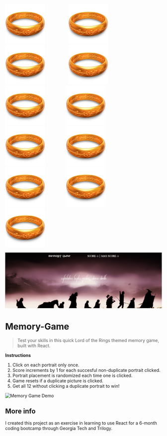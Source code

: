 
![Ring](./readme/favicon.png "One Ring")
&nbsp; &nbsp; &nbsp; &nbsp; &nbsp; &nbsp; &nbsp; &nbsp; &nbsp;
![Ring](./readme/favicon.png "to rule them all,")
&nbsp; &nbsp; &nbsp; &nbsp; &nbsp; &nbsp; &nbsp; &nbsp; &nbsp;
![Ring](./readme/favicon.png "One Ring")
&nbsp; &nbsp; &nbsp; &nbsp; &nbsp; &nbsp; &nbsp; &nbsp; &nbsp;
![Ring](./readme/favicon.png "to find them,")
&nbsp; &nbsp; &nbsp; &nbsp; &nbsp; &nbsp; &nbsp; &nbsp; &nbsp;
![Ring](./readme/favicon.png "One Ring")
&nbsp; &nbsp; &nbsp; &nbsp; &nbsp; &nbsp; &nbsp; &nbsp;
![Ring](./readme/favicon.png "to bring them all,")
&nbsp; &nbsp; &nbsp; &nbsp; &nbsp; &nbsp; &nbsp; &nbsp;
![Ring](./readme/favicon.png "and in the darkness")
&nbsp; &nbsp; &nbsp; &nbsp; &nbsp; &nbsp; &nbsp; &nbsp;
![Ring](./readme/favicon.png "bind them,")
&nbsp; &nbsp; &nbsp; &nbsp; &nbsp; &nbsp; &nbsp; &nbsp;
![Ring](./readme/favicon.png "In the Land of Mordor,")
&nbsp; &nbsp; &nbsp; &nbsp; &nbsp; &nbsp; &nbsp; &nbsp;
![Ring](./readme/favicon.png "where the Shadows lie.")
&nbsp; &nbsp; &nbsp; &nbsp; &nbsp; &nbsp; &nbsp; &nbsp;
![Ring](./readme/favicon.png "MY PRECIOUSSSSS")

[![Memory Game](./readme/logo.png "Visit Memory-Game on Github Pages")](https://ethanbonsignori.github.io/Memory-Game/)

# Memory-Game

> Test your skills in this quick Lord of the Rings themed memory game, built with React.



**Instructions**
1. Click on each portrait only once.
2. Score increments by 1 for each succesful non-duplicate portrait clicked.
3. Portrait placement is randomized each time one is clicked.
4. Game resets if a duplicate picture is clicked.
5. Get all 12 without clicking a duplicate portrait to win!

![Memory Game Demo](./readme/demo.gif "Demo")

## More info
I created this project as an exercise in learning to use React for a 6-month coding bootcamp through Georgia Tech and Trilogy.
